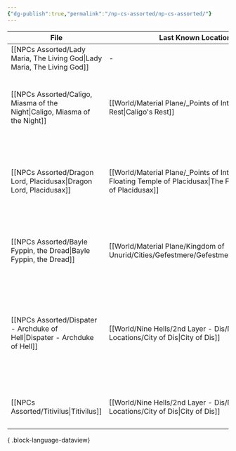 ```yaml
---
{"dg-publish":true,"permalink":"/np-cs-assorted/np-cs-assorted/"}
---
```


| File                                                                          | Last Known Location                                                                                                  | Race                                  | Age     | Gender    | Titles                                                                                                                          | Status |
| ----------------------------------------------------------------------------- | -------------------------------------------------------------------------------------------------------------------- | ------------------------------------- | ------- | --------- | ------------------------------------------------------------------------------------------------------------------------------- | ------ |
| [[NPCs Assorted/Lady Maria, The Living God\|Lady Maria, The Living God]]   | \-                                                                                                                   | \-                                    | \-      | \-        | \-                                                                                                                              | \-     |
| [[NPCs Assorted/Caligo, Miasma of the Night\|Caligo, Miasma of the Night]] | [[World/Material Plane/_Points of Interest/Caligo's Rest\|Caligo's Rest]]                                         | [[Lore/Bestiary/Dragons\|Dragons]] | Unknown | Feminine  | <ul><li>The Platinum Dragon</li><li>The Silver Scourge</li></ul>                                                                | Alive  |
| [[NPCs Assorted/Dragon Lord, Placidusax\|Dragon Lord, Placidusax]]         | [[World/Material Plane/_Points of Interest/The Floating Temple of Placidusax\|The Floating Temple of Placidusax]] | [[Lore/Bestiary/Dragons\|Dragons]] | Unknown | Unkown    | <ul><li>Dragon Lord</li><li>King of the Dragons</li><li>Ymir's Chosen</li></ul>                                                 | Alive  |
| [[NPCs Assorted/Bayle Fyppin, the Dread\|Bayle Fyppin, the Dread]]         | [[World/Material Plane/Kingdom of Unurid/Cities/Gefestmere/Gefestmere\|Gefestmere]]                               | [[Lore/Bestiary/Dragons\|Dragons]] | Unknown | Masculine | <ul><li>The Dread</li><li>The Dread of Gladenlil</li></ul>                                                                      | Alive  |
| [[NPCs Assorted/Dispater - Archduke of Hell\|Dispater - Archduke of Hell]] | [[World/Nine Hells/2nd Layer - Dis/Map Locations/City of Dis\|City of Dis]]                                       | [[Lore/Bestiary/Devils\|Devils]]   | Unknown | Masculine | <ul><li>Archdevil</li><li>Archduke of Hell</li><li>Archduke of Dis</li><li>The Iron Duke</li><li>The Father of Strife</li></ul> | Alive  |
| [[NPCs Assorted/Titivilus\|Titivilus]]                                     | [[World/Nine Hells/2nd Layer - Dis/Map Locations/City of Dis\|City of Dis]]                                       | [[Lore/Bestiary/Devils\|Devils]]   | Unknown | Male      | <ul><li>Nuncio of Dispater</li></ul>                                                                                            | Alive  |

{ .block-language-dataview}
